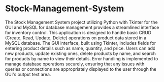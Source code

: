 # Stock-Management-System

The Stock Management System project utilizing Python with Tkinter for the GUI and MySQL for database management provides a streamlined interface for inventory control. This application is designed to handle basic CRUD (Create, Read, Update, Delete) operations on product data stored in a MySQL database. The GUI interface, built using Tkinter, includes fields for entering product details such as name, quantity, and price. Users can add new products, update existing ones, delete products by name, and search for products by name to view their details. Error handling is implemented to manage database operations securely, ensuring that any issues with queries or connections are appropriately displayed to the user through the GUI's output text area.

